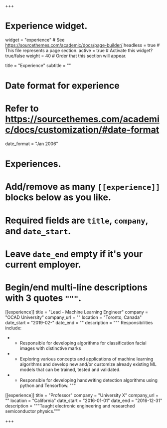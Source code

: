 +++
# Experience widget.
widget = "experience"  # See https://sourcethemes.com/academic/docs/page-builder/
headless = true  # This file represents a page section.
active = true  # Activate this widget? true/false
weight = 40  # Order that this section will appear.

title = "Experience"
subtitle = ""

# Date format for experience
#   Refer to https://sourcethemes.com/academic/docs/customization/#date-format
date_format = "Jan 2006"

# Experiences.
#   Add/remove as many `[[experience]]` blocks below as you like.
#   Required fields are `title`, `company`, and `date_start`.
#   Leave `date_end` empty if it's your current employer.
#   Begin/end multi-line descriptions with 3 quotes `"""`.
[[experience]]
  title = "Lead - Machine Learning Engineer"
  company = "OCAD University"
  company_url = ""
  location = "Toronto, Canada"
  date_start = "2019-02-"
  date_end = ""
  description = """
  Responsibilities include:
  
  * - Responsible for developing algorithms for classification facial images with distinctive marks
  * - Exploring various concepts and applications of machine learning algorithms and develop new and/or customize already existing ML models that can be trained, tested and validated. 
  * - Responsible for developing handwriting detection algorithms using python and Tensorflow.
  """

[[experience]]
  title = "Professor"
  company = "University X"
  company_url = ""
  location = "California"
  date_start = "2016-01-01"
  date_end = "2016-12-31"
  description = """Taught electronic engineering and researched semiconductor physics."""

+++
